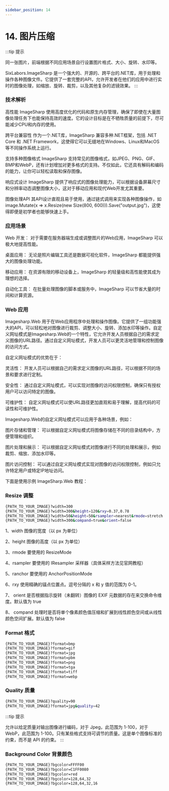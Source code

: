 ```yaml
---
sidebar_position: 14
---
```


# 14. 图片压缩

:::tip 提示

同一张图片，前端根据不同应用场景自行设置图片格式、大小、旋转、水印等。

SixLabors.ImageSharp 是一个强大的、开源的、跨平台的.NET库，用于处理和操作各种图像文件。它提供了一套完整的API，允许开发者在他们的应用中进行实时的图像处理，如缩放、旋转、裁剪，以及其他复杂的滤镜效果。
:::

### 技术解析
高性能 ImageSharp 使用高度优化的代码和原生内存管理，确保了即使在大量图像处理任务下也能保持高效的速度。它的设计目标是在不牺牲质量的前提下，尽可能减少CPU和内存的使用。

跨平台兼容性 作为一个.NET库，ImageSharp 兼容多种.NET框架，包括 .NET Core 和 .NET Framework，这使得它可以无缝地在Windows、Linux和MacOS等不同操作系统上运行。

支持多种图像格式 ImageSharp 支持常见的图像格式，如JPEG、PNG、GIF、BMP和WebP，还有计划增加对更多格式的支持。不仅如此，它还具有解码和编码的能力，让你可以轻松读取和保存图像。

响应式设计 ImageSharp 提供了响应式的图像处理能力，可以根据设备屏幕尺寸和分辨率动态调整图像大小，这对于移动应用和现代Web开发尤其重要。

图像处理API 其API设计直观且易于使用，通过链式调用来实现各种图像操作，如image.Mutate(x => x.Resize(new Size(800, 600))).Save("output.jpg")，这使得即便是初学者也能够快速上手。

### 应用场景
Web 开发： 对于需要在服务器端生成或调整图片的Web应用，ImageSharp 可以极大地提高性能。

桌面应用： 无论是照片编辑工具还是数据可视化软件，ImageSharp 都能提供强大的图像处理功能。

移动应用： 在资源有限的移动设备上，ImageSharp 的轻量级和高性能使其成为理想的选择。

自动化工具： 在批量处理图像的脚本或服务中，ImageSharp 可以节省大量的时间和计算资源。

### Web 应用
Imagesharp.Web 用于在Web应用程序中处理和操作图像。它提供了一组功能强大的API，可以轻松地对图像进行裁剪、调整大小、旋转、添加水印等操作。自定义网址模式是Imagesharp.Web的一个特性，它允许开发人员根据自己的需求定义图像的URL路径。通过自定义网址模式，开发人员可以更灵活地管理和控制图像的访问方式。

自定义网址模式的优势在于：

灵活性： 开发人员可以根据自己的需求定义图像的URL路径，可以根据不同的场景和要求进行定制。

安全性： 通过自定义网址模式，可以实现对图像的访问权限控制，确保只有授权用户可以访问特定的图像。

可维护性： 自定义网址模式可以使URL路径更加直观和易于理解，提高代码的可读性和可维护性。

Imagesharp.Web的自定义网址模式可以应用于各种场景，例如：

图片存储和管理： 可以根据自定义网址模式将图像存储在不同的目录结构中，方便管理和组织。

图片处理和展示： 可以根据自定义网址模式对图像进行不同的处理和展示，例如裁剪、缩放、添加水印等。

图片访问控制： 可以通过自定义网址模式实现对图像的访问权限控制，例如只允许特定用户或特定IP地址访问。

下面是使用示例 ImageSharp.Web 教程：

### Resize 调整

```bash
{PATH_TO_YOUR_IMAGE}?width=300
{PATH_TO_YOUR_IMAGE}?width=300&height=120&rxy=0.37,0.78
{PATH_TO_YOUR_IMAGE}?width=50&height=50&rsampler=nearest&rmode=stretch
{PATH_TO_YOUR_IMAGE}?width=300&compand=true&orient=false
```

1、width 图像的宽度（以 px 为单位）

2、height 图像的高度（以 px 为单位）

3、rmode 要使用的 ResizeMode

4、rsampler 要使用的 IResampler 采样器（具体采样方法见官网教程）

5、ranchor 要使用的 AnchorPositionMode

6、rxy 使用精确的锚点位置点。逗号分隔的 x 和 y 值的范围为 0-1。

7、 orient 是否根据指示旋转（未翻转）图像的 EXIF 元数据的存在来交换命令维度。默认值为 true

8、 compand 处理时是否将单个像素颜色值压缩和扩展到线性颜色空间或从线性颜色空间扩展。默认值为 false

### Format 格式

```bash
{PATH_TO_YOUR_IMAGE}?format=bmp
{PATH_TO_YOUR_IMAGE}?format=gif
{PATH_TO_YOUR_IMAGE}?format=jpg
{PATH_TO_YOUR_IMAGE}?format=pbm
{PATH_TO_YOUR_IMAGE}?format=png
{PATH_TO_YOUR_IMAGE}?format=tga
{PATH_TO_YOUR_IMAGE}?format=tiff
{PATH_TO_YOUR_IMAGE}?format=webp
```

### Quality 质量

```bash
{PATH_TO_YOUR_IMAGE}?quality=90
{PATH_TO_YOUR_IMAGE}?format=jpg&quality=42
```

:::tip 提示

允许以给定质量对输出图像进行编码，对于 Jpeg，此范围为 1-100，对于 WebP，此范围为 1-100。只有某些格式支持可调节的质量。这是单个图像标准的约束，而不是 API 的约束。
:::

### Background Color 背景颜色

```bash
{PATH_TO_YOUR_IMAGE}?bgcolor=FFFF00
{PATH_TO_YOUR_IMAGE}?bgcolor=C1FF0080
{PATH_TO_YOUR_IMAGE}?bgcolor=red
{PATH_TO_YOUR_IMAGE}?bgcolor=128,64,32
{PATH_TO_YOUR_IMAGE}?bgcolor=128,64,32,16
```